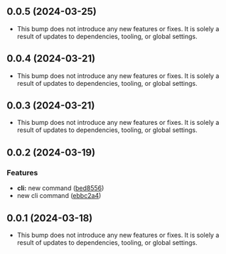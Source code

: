 ## 0.0.5 (2024-03-25)


- This bump does not introduce any new features or fixes. It is solely a result of updates to dependencies, tooling, or global settings.
## 0.0.4 (2024-03-21)


- This bump does not introduce any new features or fixes. It is solely a result of updates to dependencies, tooling, or global settings.
## 0.0.3 (2024-03-21)


- This bump does not introduce any new features or fixes. It is solely a result of updates to dependencies, tooling, or global settings.
## 0.0.2 (2024-03-19)


### Features

* **cli:** new command ([bed8556](https://github.com/commercetools/cli/commit/bed855672efe5d9e370c08f9948b400f53f3c628))
* new cli command ([ebbc2a4](https://github.com/commercetools/cli/commit/ebbc2a416260ed556f56eafa02c1f95a74959ec0))


## 0.0.1 (2024-03-18)


- This bump does not introduce any new features or fixes. It is solely a result of updates to dependencies, tooling, or global settings.